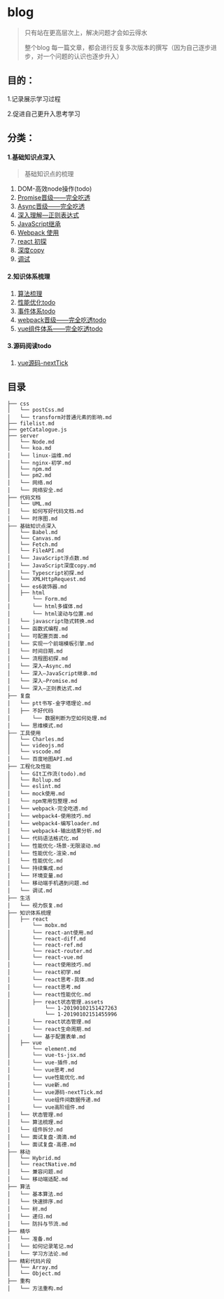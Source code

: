 # blog
> 只有站在更高层次上，解决问题才会如云得水
>
> 整个blog 每一篇文章，都会进行反复多次版本的撰写（因为自己逐步进步，对一个问题的认识也逐步升入）

## 目的：

1.记录展示学习过程

2.促进自己更升入思考学习

## 分类：

#### 1.基础知识点深入
> 基础知识点的梳理

1. DOM-高效node操作(todo)
2. [Promise晋级——完全吃透](https://github.com/youzaiyouzai666/blog/blob/master/%E5%9F%BA%E7%A1%80%E7%9F%A5%E8%AF%86%E7%82%B9%E6%B7%B1%E5%85%A5/%E6%B7%B1%E5%85%A5%E2%80%94Promise.md)
3. [Async晋级——完全吃透](https://github.com/youzaiyouzai666/blog/blob/master/%E5%9F%BA%E7%A1%80%E7%9F%A5%E8%AF%86%E7%82%B9%E6%B7%B1%E5%85%A5/%E6%B7%B1%E5%85%A5%E2%80%94Async.md)
4. [深入理解—正则表达式](https://github.com/youzaiyouzai666/blog/blob/master/%E5%9F%BA%E7%A1%80%E7%9F%A5%E8%AF%86%E7%82%B9%E6%B7%B1%E5%85%A5/%E6%B7%B1%E5%85%A5%E2%80%94%E6%AD%A3%E5%88%99%E8%A1%A8%E8%BE%BE%E5%BC%8F.md)
5. [JavaScript继承](https://github.com/youzaiyouzai666/blog/blob/master/%E5%9F%BA%E7%A1%80%E7%9F%A5%E8%AF%86%E7%82%B9%E6%B7%B1%E5%85%A5/%E6%B7%B1%E5%85%A5%E2%80%94JavaScript%E7%BB%A7%E6%89%BF.md)
6. [Webpack 使用](https://github.com/youzaiyouzai666/blog/blob/master/%E5%9F%BA%E7%A1%80%E7%9F%A5%E8%AF%86%E7%82%B9%E6%B7%B1%E5%85%A5/webpack4-%E4%BD%BF%E7%94%A8%E6%8A%80%E5%B7%A7.md)
7. [react 初探](https://github.com/youzaiyouzai666/blog/blob/master/%E5%9F%BA%E7%A1%80%E7%9F%A5%E8%AF%86%E7%82%B9%E6%B7%B1%E5%85%A5/react%E5%88%9D%E5%AD%A6.md)
8. [深度copy](https://github.com/youzaiyouzai666/blog/blob/master/%E5%9F%BA%E7%A1%80%E7%9F%A5%E8%AF%86%E7%82%B9%E6%B7%B1%E5%85%A5/JavaScript%E6%B7%B1%E5%BA%A6copy.md)
9. [调试](https://github.com/youzaiyouzai666/blog/blob/master/%E5%9F%BA%E7%A1%80%E7%9F%A5%E8%AF%86%E7%82%B9%E6%B7%B1%E5%85%A5/%E8%B0%83%E8%AF%95.md)

#### 2.知识体系梳理

1. [算法梳理](https://github.com/youzaiyouzai666/blog/blob/master/%E7%9F%A5%E8%AF%86%E4%BD%93%E7%B3%BB%E6%A2%B3%E7%90%86/%E7%AE%97%E6%B3%95%E6%A2%B3%E7%90%86.md)
2. [性能优化todo]()
3. [事件体系todo]()
4. [webpack晋级——完全吃透todo]()
5. [vue组件体系——完全吃透todo]()

#### 3.源码阅读todo

1. [vue源码-nextTick](https://github.com/youzaiyouzai666/blog/blob/master/%E7%9F%A5%E8%AF%86%E4%BD%93%E7%B3%BB%E6%A2%B3%E7%90%86/vue%E6%BA%90%E7%A0%81-nextTick.md)

## 目录
```
├── css
│   └── postCss.md
│   └── transform对普通元素的影响.md
├── filelist.md
├── getCatalogue.js
├── server
│   └── Node.md
│   └── koa.md
│   └── linux-运维.md
│   └── nginx-初学.md
│   └── npm.md
│   └── pm2.md
│   └── 网络.md
│   └── 网络安全.md
├── 代码文档
│   └── UML.md
│   └── 如何写好代码文档.md
│   └── 时序图.md
├── 基础知识点深入
│   └── Babel.md
│   └── Canvas.md
│   └── Fetch.md
│   └── FileAPI.md
│   └── JavaScript浮点数.md
│   └── JavaScript深度copy.md
│   └── Typescript初探.md
│   └── XMLHttpRequest.md
│   └── es6装饰器.md
│   ├── html
│       └── Form.md
│       └── html多媒体.md
│       └── html滚动与位置.md
│   └── javascript隐式转换.md
│   └── 函数式编程.md
│   └── 可配置页面.md
│   └── 实现一个前端模板引擎.md
│   └── 时间日期.md
│   └── 流程图初探.md
│   └── 深入—Async.md
│   └── 深入—JavaScript继承.md
│   └── 深入—Promise.md
│   └── 深入—正则表达式.md
├── 复盘
│   └── ptt书写-金字塔理论.md
│   ├── 不好代码
│       └── 数据判断为空如何处理.md
│   └── 思维模式.md
├── 工具使用
│   └── Charles.md
│   └── videojs.md
│   └── vscode.md
│   └── 百度地图API.md
├── 工程化及性能
│   └── GIt工作流(todo).md
│   └── Rollup.md
│   └── eslint.md
│   └── mock使用.md
│   └── npm常用包整理.md
│   └── webpack-完全吃透.md
│   └── webpack4-使用技巧.md
│   └── webpack4-编写loader.md
│   └── webpack4-输出结果分析.md
│   └── 代码语法格式化.md
│   └── 性能优化-场景-无限滚动.md
│   └── 性能优化-渲染.md
│   └── 性能优化.md
│   └── 持续集成.md
│   └── 环境变量.md
│   └── 移动端手机遇到问题.md
│   └── 调试.md
├── 生活
│   └── 视力恢复.md
├── 知识体系梳理
│   ├── react
│       └── mobx.md
│       └── react-ant使用.md
│       └── react-diff.md
│       └── react-ref.md
│       └── react-router.md
│       └── react-vue.md
│       └── react使用技巧.md
│       └── react初学.md
│       └── react思考-具体.md
│       └── react思考.md
│       └── react性能优化.md
│       ├── react状态管理.assets
│           └── 1-20190102151427263
│           └── 1-20190102151455996
│       └── react状态管理.md
│       └── react生命周期.md
│       └── 基于配置表单.md
│   ├── vue
│       └── element.md
│       └── vue-ts-jsx.md
│       └── vue-插件.md
│       └── vue思考.md
│       └── vue性能优化.md
│       └── vue新.md
│       └── vue源码-nextTick.md
│       └── vue组件间数据传递.md
│       └── vue高阶组件.md
│   └── 状态管理.md
│   └── 算法梳理.md
│   └── 组件拆分.md
│   └── 面试复盘-滴滴.md
│   └── 面试复盘-高德.md
├── 移动
│   └── Hybrid.md
│   └── reactNative.md
│   └── 兼容问题.md
│   └── 移动端适配.md
├── 算法
│   └── 基本算法.md
│   └── 快速排序.md
│   └── 树.md
│   └── 递归.md
│   └── 防抖与节流.md
├── 精华
│   └── 准备.md
│   └── 如何记录笔记.md
│   └── 学习方法论.md
├── 精彩代码片段
│   └── Array.md
│   └── Object.md
├── 重构
│   └── 方法重构.md
```